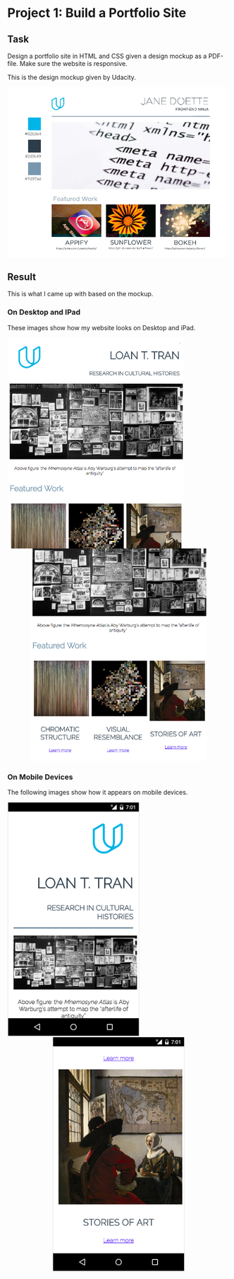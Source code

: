 # Project 1: Build a Portfolio Site
## Task
<p>Design a portfolio site in HTML and CSS given a design mockup as a PDF-file. Make sure the website is responsive.</p>
<p>This is the design mockup given by Udacity.</p>
<p align="center">
  <img src="/images/design-mockup.png" width=500>
</p>

## Result
This is what I came up with based on the mockup.
### On Desktop and IPad
<p>These images show how my website looks on Desktop and iPad.</p>
<p align="center">
  <img align="left" src="/images/on-desktop-1.png" width="400"/> 
  <img src="/images/on-desktop-2.png" width="400"/>
</p>

### On Mobile Devices
<p>The following images show how it appears on mobile devices.</p>
<p align="center">
  <img align="left" src="/images/on-nexus-5-1.png" width="300"/>
  <img src="/images/on-nexus-5-2.png" width="300"/> 
</p>

